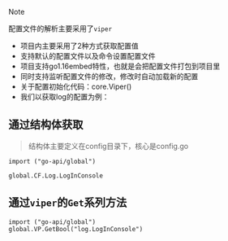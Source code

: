 > [!NOTE]
> 配置文件的解析主要采用了`viper`

* 项目内主要采用了2种方式获取配置值
* 支持默认的配置文件以及命令设置配置文件
* 项目支持go1.16embed特性，也就是会把配置文件打包到项目里
* 同时支持监听配置文件的修改，修改时自动加载新的配置
* 关于配置初始化代码：core.Viper()
* 我们以获取log的配置为例：

## 通过结构体获取

> 结构体主要定义在config目录下，核心是config.go

```
import ("go-api/global")

global.CF.Log.LogInConsole
```


## 通过`viper`的`Get`系列方法

```
import ("go-api/global")
global.VP.GetBool("log.LogInConsole")
```